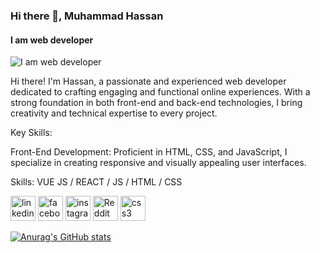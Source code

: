 ### Hi there 👋, Muhammad Hassan
#### I am web developer
![I am web developer](https://arturssmirnovs.github.io/github-profile-readme-generator/images/banner.png)

Hi there!
I'm Hassan, a passionate and experienced web developer dedicated to crafting engaging and functional online experiences. With a strong foundation in both front-end and back-end technologies, I bring creativity and technical expertise to every project.

Key Skills:

Front-End Development: Proficient in HTML, CSS, and JavaScript, I specialize in creating responsive and visually appealing user interfaces.

Skills: VUE JS / REACT / JS / HTML / CSS



[<img src='https://cdn.jsdelivr.net/npm/simple-icons@3.0.1/icons/linkedin.svg' alt='linkedin' height='40'>](https://www.linkedin.com/in/https://www.linkedin.com/in/muhammad-hassan-646b611b8//)  [<img src='https://cdn.jsdelivr.net/npm/simple-icons@3.0.1/icons/facebook.svg' alt='facebook' height='40'>](https://www.facebook.com/https://www.facebook.com/muhammed.hassan.18007)  [<img src='https://cdn.jsdelivr.net/npm/simple-icons@3.0.1/icons/instagram.svg' alt='instagram' height='40'>](https://www.instagram.com/https://www.instagram.com/muhammad_hassanz//)  [<img src='https://cdn.jsdelivr.net/npm/simple-icons@3.0.1/icons/reddit.svg' alt='Reddit' height='40'>](https://www.reddit.com/user/https://www.reddit.com/user/Fazeburritos)  [<img src='https://cdn.jsdelivr.net/npm/simple-icons@3.0.1/icons/css3.svg' alt='css3' height='40'>](https://cdn4.iconfinder.com/data/icons/iconsimple-programming/512/css-512.png)  


[![Anurag's GitHub stats](https://github-readme-stats.vercel.app/api?username=M-Hassan)](https://github.com/anuraghazra/github-readme-stats)



